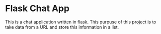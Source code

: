 # Flask Chat App

This is a chat application written in flask. This purpuse of this project is to
take data from a URL and store this information in a list.